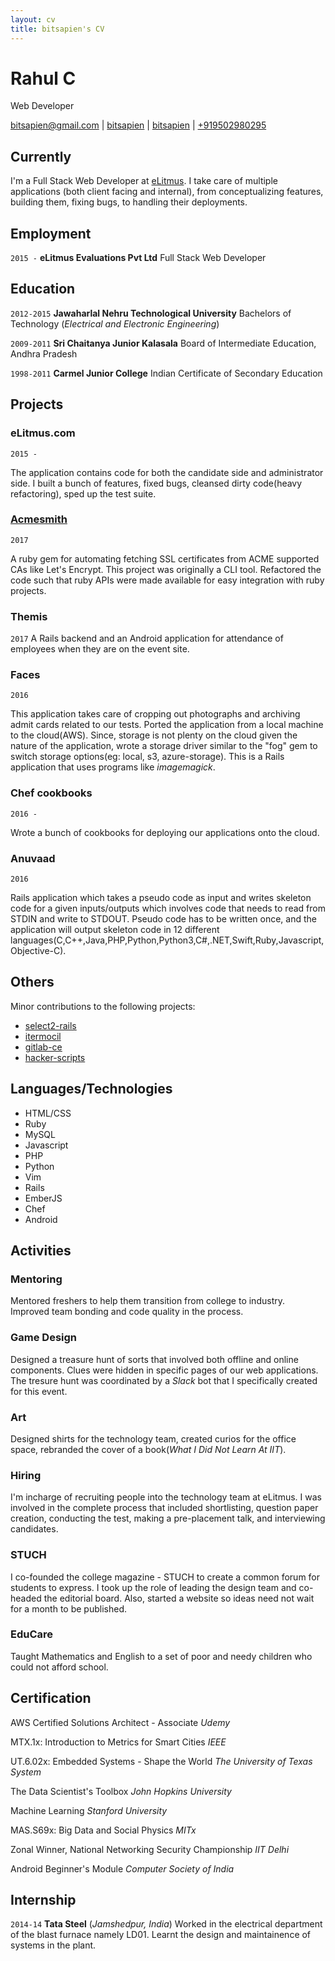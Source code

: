 ```yaml
---
layout: cv
title: bitsapien's CV
---
```

# Rahul C
Web Developer

<div id="webaddress">
<a href="mailto:bitsapien@gmail.com">bitsapien@gmail.com</a>
|
<i class="fa fa-github"></i> <a href="https://github.com/bitsapien">bitsapien</a>
|
<i class="fa fa-stack-overflow"></i> <a href="https://stackoverflow.com/users/755421/bitsapien">bitsapien</a>
|
<i class="fa fa-phone"></i> <a href="call:+919502980295">+919502980295</a>
</div>


## Currently

I'm a Full Stack Web Developer at [eLitmus](https://www.elitmus.com). I take care of multiple applications (both client facing and internal), from conceptualizing features, building them, fixing bugs, to handling their deployments. 

## Employment

`2015 -` 
__eLitmus Evaluations Pvt Ltd__ Full Stack Web Developer

## Education

`2012-2015`
__Jawaharlal Nehru Technological University__ Bachelors of Technology (_Electrical and Electronic Engineering_)

`2009-2011`
__Sri Chaitanya Junior Kalasala__ Board of Intermediate Education, Andhra Pradesh

`1998-2011`
__Carmel Junior College__ Indian Certificate of Secondary Education

## Projects

### eLitmus.com
`2015 - `

The application contains code for both the candidate side and administrator side. I built a bunch of features, fixed bugs, cleansed dirty code(heavy refactoring), sped  up the test suite.

### [Acmesmith](https://github.com/sorah/acmesmith)
`2017`

A ruby gem for automating fetching SSL certificates from ACME supported CAs like Let's Encrypt. This project was originally a CLI tool. Refactored the code such that ruby APIs were made available for easy integration with ruby projects.

### Themis
`2017`
A Rails backend and an Android application for attendance of employees when they are on the event site.

### Faces
`2016`

This application takes care of cropping out photographs and archiving admit cards related to our tests. Ported the application from a local machine to the cloud(AWS). Since, storage is not plenty on the cloud given the nature of the application, wrote a storage driver similar to the "fog" gem to switch storage options(eg: local, s3, azure-storage). This is a Rails application that uses programs like _imagemagick_.

### Chef cookbooks
`2016 - `

Wrote a bunch of cookbooks for deploying our applications onto the cloud. 

### Anuvaad
`2016`

Rails application which takes a pseudo code as input and writes skeleton code for a given inputs/outputs which involves code that needs to read from STDIN and write to STDOUT. Pseudo code has to be written once, and the application will output skeleton code in 12 different languages(C,C++,Java,PHP,Python,Python3,C#,.NET,Swift,Ruby,Javascript,Objective-C).


## Others


Minor contributions to the following projects:

* [select2-rails](https://github.com/argerim/select2-rails)
* [itermocil](https://github.com/bitsapien/itermocil)
* [gitlab-ce](https://gitlab.com/gitlab-org/gitlab-ce)
* [hacker-scripts](https://github.com/NARKOZ/hacker-scripts)


## Languages/Technologies

* HTML/CSS
* Ruby
* MySQL
* Javascript
* PHP
* Python
* Vim
* Rails
* EmberJS
* Chef
* Android





## Activities

### Mentoring

Mentored freshers to help them transition from college to industry. Improved team bonding and code quality in the process.

### Game Design

Designed a treasure hunt of sorts that involved both offline and online components. Clues were hidden in specific pages of our web applications. The tresure hunt was coordinated by a _Slack_ bot that I specifically created for this event.

### Art

Designed shirts for the technology team, created curios for the office space, rebranded the cover of a book(_What I Did Not Learn At IIT_).

### Hiring

I'm incharge of recruiting people into the technology team at eLitmus. I was involved in the complete process that included shortlisting, question paper creation, conducting the test, making a pre-placement talk, and interviewing candidates.

### STUCH

I co-founded the college magazine - STUCH to create a common forum for students to express. I took up the role of leading the design team and co-headed the editorial board. Also, started a website so ideas need not wait for a month to be published.

### EduCare

Taught Mathematics and English to a set of poor and needy children who could not afford school.

## Certification

AWS Certified Solutions Architect - Associate _Udemy_

MTX.1x: Introduction to Metrics for Smart Cities _IEEE_

UT.6.02x: Embedded Systems - Shape the World _The University of Texas System_

The Data Scientist's Toolbox _John Hopkins University_

Machine Learning _Stanford University_

MAS.S69x: Big Data and Social Physics _MITx_

Zonal Winner, National Networking Security Championship _IIT Delhi_

Android Beginner's Module _Computer Society of India_

## Internship

`2014-14`
__Tata Steel__ (_Jamshedpur, India_)
Worked in the electrical department of the blast furnace namely LD01. Learnt the design and maintainence of systems in the plant.



<!-- ### Footer

Last updated: May 2013 -->
